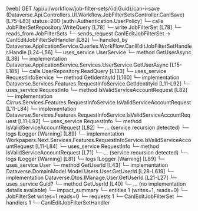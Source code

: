 [web] GET /api/ui/workflow/job-filter-sets/{id:Guid}/can-i-save  (Dataverse.Api.Controllers.UI.Workflow.JobFilterSetsController.CanISave)  [L75–L83] status=200 [auth=Authentication.UserPolicy]
  └─ calls JobFilterSetRepository.WriteQuery [L78]
  └─ write JobFilterSet [L78]
    └─ reads_from JobFilterSets
  └─ sends_request CanIEditJobFilterSet -> CanIEditJobFilterSetHandler [L82]
    └─ handled_by Dataverse.ApplicationService.Queries.WorkFlow.CanIEditJobFilterSetHandler.Handle [L24–L56]
      └─ uses_service UserService
        └─ method GetUserAsync [L38]
          └─ implementation Dataverse.ApplicationService.Services.UserService.GetUserAsync [L15-L185]
            └─ calls UserRepository.ReadQuery [L133]
            └─ uses_service RequestInfoService
              └─ method GetIdentityId [L160]
                └─ implementation Dataverse.Services.Features.RequestInfoService.GetIdentityId [L11-L92]
                  └─ uses_service RequestInfo
                    └─ method IsValidServiceAccountRequest [L82]
                      └─ implementation Cirrus.Services.Features.RequestInfoService.IsValidServiceAccountRequest [L11-L84]
                      └─ implementation Dataverse.Services.Features.RequestInfoService.IsValidServiceAccountRequest [L11-L92]
                        └─ uses_service RequestInfo
                          └─ method IsValidServiceAccountRequest [L82]
                            └─ ... (service recursion detected)
                        └─ logs ILogger<IRequestInfoService> [Warning] [L89]
                      └─ implementation Workpapers.Next.Services.Features.RequestInfoService.IsValidServiceAccountRequest [L11-L84]
                        └─ uses_service RequestInfo
                          └─ method IsValidServiceAccountRequest [L71]
                            └─ ... (service recursion detected)
                        └─ logs ILogger<IRequestInfoService> [Warning] [L81]
                  └─ logs ILogger<IRequestInfoService> [Warning] [L89]
            └─ uses_service User
              └─ method GetUserId [L43]
                └─ implementation Dataverse.DomainModel.Model.Users.User.GetUserId [L28-L619]
                └─ implementation Dataverse.Dtos.IManage.User.GetUserId [L21-L27]
            └─ uses_service Guid?
              └─ method GetUserId [L40]
                └─ ... (no implementation details available)
  └─ impact_summary
    └─ entities 1 (writes=1, reads=0)
      └─ JobFilterSet writes=1 reads=0
    └─ requests 1
      └─ CanIEditJobFilterSet
    └─ handlers 1
      └─ CanIEditJobFilterSetHandler

